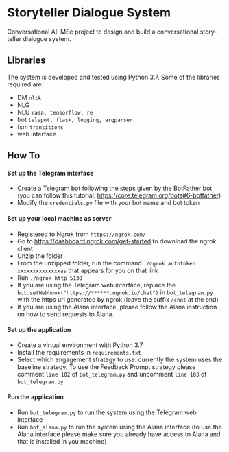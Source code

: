 # Storyteller Dialogue System

Conversational AI: MSc project to design and build a conversational story-teller dialogue system.

## Libraries
The system is developed and tested using Python 3.7. Some of the libraries required are:
- DM `nltk`
- NLG
- NLU `rasa, tensorflow, re`
- bot `telepot, flask, logging, argparser`
- fsm `transitions`
- web interface

## How To

#### Set up the Telegram interface
- Create a Telegram bot following the steps given by the BotFather bot (you can follow this tutorial: https://core.telegram.org/bots#6-botfather) 
- Modify the `credentials.py` file with your bot name and bot token
#### Set up your local machine as server
- Registered to Ngrok from `https://ngrok.com/`
- Go to https://dashboard.ngrok.com/get-started to download the ngrok client
- Unzip the folder
- From the unzipped folder, run the command `./ngrok authtoken xxxxxxxxxxxxxxas` that appears for you on that link
- Run `./ngrok http 5130`
- If you are using the Telegram web interface, replace the `bot.setWebhook("https://******.ngrok.io/chat")` in `bot_telegram.py` with the https url generated by ngrok (leave the suffix `/chat` at the end)
- If you are using the Alana interface, please follow the Alana instruction on how to send requests to Alana.
#### Set up the application
- Create a virtual environment with Python 3.7
- Install the requirements in `requirements.txt`
- Select which engagement strategy to use: currently the system uses the baseline strategy. To use the Feedback Prompt strategy please comment `line 102` of `bot_telegram.py` and uncomment `line 103` of `bot_telegram.py`
#### Run the application
- Run `bot_telegram.py` to run the system using the Telegram web interface
- Run `bot_alana.py` to run the system using the Alana interface (to use the Alana interface please make sure you already have access to Alana and that is installed in you machine)